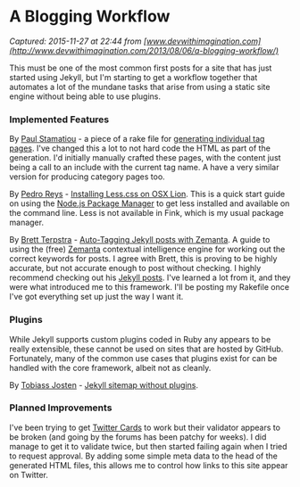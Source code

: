 # A Blogging Workflow

_Captured: 2015-11-27 at 22:44 from [www.devwithimagination.com](http://www.devwithimagination.com/2013/08/06/a-blogging-workflow/)_

This must be one of the most common first posts for a site that has just started using Jekyll, but I'm starting to get a workflow together that automates a lot of the mundane tasks that arise from using a static site engine without being able to use plugins.

### Implemented Features ###

By [Paul Stamatiou](https://twitter.com/Stammy) \- a piece of a rake file for [generating individual tag pages](https://gist.github.com/stammy/790778). I've changed this a lot to not hard code the HTML as part of the generation. I'd initially manually crafted these pages, with the content just being a call to an include with the current tag name. A have a very similar version for producing category pages too.

By [Pedro Reys](http://pedroreys.com/) \- [Installing Less.css on OSX Lion](http://pedroreys.com/2012/02/03/installing-less-css-on-osx-lion/). This is a quick start guide on using the [Node.js Package Manager](http://npmjs.org/) to get less installed and available on the command line. Less is not available in Fink, which is my usual package manager.

By [Brett Terpstra](http://brettterpstra.com) \- [Auto-Tagging Jekyll posts with Zemanta](http://brettterpstra.com/2013/03/23/auto-tagging-jekyll-posts-with-zemanta/). A guide to using the (free) [Zemanta](http://developer.zemanta.com/) contextual intelligence engine for working out the correct keywords for posts. I agree with Brett, this is proving to be highly accurate, but not accurate enough to post without checking. I highly recommend checking out his [Jekyll posts](http://brettterpstra.com/topic/jekyll/). I've learned a lot from it, and they were what introduced me to this framework. I'll be posting my Rakefile once I've got everything set up just the way I want it.

### Plugins

While Jekyll supports custom plugins coded in Ruby any appears to be really extensible, these cannot be used on sites that are hosted by GitHub. Fortunately, many of the common use cases that plugins exist for can be handled with the core framework, albeit not as cleanly.

By [Tobiass Josten](http://vvv.tobiassjosten.net/) \- [Jekyll sitemap without plugins](http://vvv.tobiassjosten.net/jekyll/jekyll-sitemap-without-plugins/).

### Planned Improvements

I've been trying to get [Twitter Cards](https://dev.twitter.com/docs/cards) to work but their validator appears to be broken (and going by the forums has been patchy for weeks). I did manage to get it to validate twice, but then started failing again when I tried to request approval. By adding some simple meta data to the head of the generated HTML files, this allows me to control how links to this site appear on Twitter.
